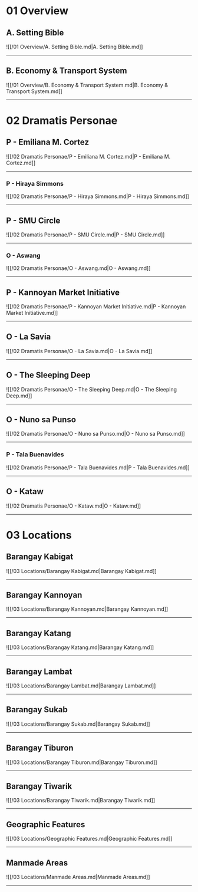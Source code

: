 <!--book-ignore-->
# 01 Overview
## A. Setting Bible

![[/01 Overview/A. Setting Bible.md|A. Setting Bible.md]]

---
## B. Economy & Transport System

![[/01 Overview/B. Economy & Transport System.md|B. Economy & Transport System.md]]

---
# 02 Dramatis Personae
## P - Emiliana M. Cortez

![[/02 Dramatis Personae/P - Emiliana M. Cortez.md|P - Emiliana M. Cortez.md]]

---
### P - Hiraya Simmons

![[/02 Dramatis Personae/P - Hiraya Simmons.md|P - Hiraya Simmons.md]]

---
## P - SMU Circle

![[/02 Dramatis Personae/P - SMU Circle.md|P - SMU Circle.md]]

---
### O - Aswang

![[/02 Dramatis Personae/O - Aswang.md|O - Aswang.md]]

---

## P - Kannoyan Market Initiative

![[/02 Dramatis Personae/P - Kannoyan Market Initiative.md|P - Kannoyan Market Initiative.md]]

---
## O - La Savia

![[/02 Dramatis Personae/O - La Savia.md|O - La Savia.md]]

---
## O - The Sleeping Deep

![[/02 Dramatis Personae/O - The Sleeping Deep.md|O - The Sleeping Deep.md]]

---
## O - Nuno sa Punso

![[/02 Dramatis Personae/O - Nuno sa Punso.md|O - Nuno sa Punso.md]]

---
### P - Tala Buenavides

![[/02 Dramatis Personae/P - Tala Buenavides.md|P - Tala Buenavides.md]]

---

## O - Kataw

![[/02 Dramatis Personae/O - Kataw.md|O - Kataw.md]]

---
# 03 Locations
## Barangay Kabigat

![[/03 Locations/Barangay Kabigat.md|Barangay Kabigat.md]]

---
## Barangay Kannoyan

![[/03 Locations/Barangay Kannoyan.md|Barangay Kannoyan.md]]

---
## Barangay Katang

![[/03 Locations/Barangay Katang.md|Barangay Katang.md]]

---
## Barangay Lambat

![[/03 Locations/Barangay Lambat.md|Barangay Lambat.md]]

---
## Barangay Sukab

![[/03 Locations/Barangay Sukab.md|Barangay Sukab.md]]

---
## Barangay Tiburon

![[/03 Locations/Barangay Tiburon.md|Barangay Tiburon.md]]

---
## Barangay Tiwarik

![[/03 Locations/Barangay Tiwarik.md|Barangay Tiwarik.md]]

---
## Geographic Features

![[/03 Locations/Geographic Features.md|Geographic Features.md]]

---
## Manmade Areas

![[/03 Locations/Manmade Areas.md|Manmade Areas.md]]

---

